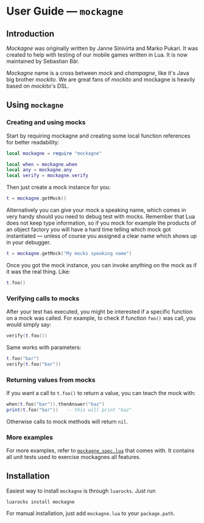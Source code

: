 # User Guide &mdash; `mockagne`

## Introduction

_Mockagne_ was originally written by Janne Sinivirta and Marko Pukari. It was created to help with testing of our mobile games written in Lua. It is now maintained by Sebastian Bär.

_Mockagne_ name is a cross between _mock_ and _champagne_, like it's Java big brother _mockito_. We are great fans of _mockito_ and mockagne is heavily based on _mockito_'s DSL.

## Using `mockagne`

### Creating and using mocks
Start by requiring mockagne and creating some local function references for better readability:

```lua
local mockagne = require "mockagne"

local when = mockagne.when
local any = mockagne.any
local verify = mockagne.verify
```

Then just create a mock instance for you:

```lua
t = mockagne.getMock()
```

Alternatively you can give your mock a speaking name, which comes in very handy should you need to debug test with mocks. Remember that Lua does not keep type information, so if you mock for example the products of an object factory you will have a hard time telling which mock got instantiated &mdash; unless of course you assigned a clear name which shows up in your debugger.

```lua
t = mockagne.getMock("My mocks speaking name")
```

Once you got the mock instance, you can invoke anything on the mock as if it was the real thing. Like:

```lua
t.foo()
```

### Verifying calls to mocks
After your test has executed, you might be interested if a specific function on a mock was called. For example, to check if function `foo()` was call, you would simply say:

```lua
verify(t.foo())
```

Same works with parameters:

```lua
t.foo("bar")
verify(t.foo("bar"))
```

### Returning values from mocks
If you want a call to `t.foo()` to return a value, you can teach the mock with:

```lua
when(t.foo("bar")).thenAnswer("baz")
print(t.foo("bar"))   -- this will print "baz"
```

Otherwise calls to mock methods will return `nil`.

### More examples
For more examples, refer to [`mockagne_spec.lua`](../../test/mockagne_spec.lua) that comes with. It contains all unit tests used to exercise mockagnes all features.

## Installation

Easiest way to install `mockagne` is through `luarocks`. Just run

    luarocks install mockagne

For manual installation, just add `mockagne.lua` to your `package.path`.
